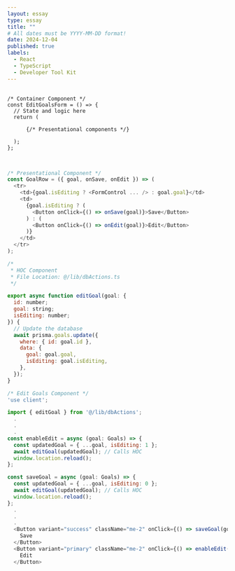 ```yaml
---
layout: essay
type: essay
title: ""
# All dates must be YYYY-MM-DD format!
date: 2024-12-04
published: true
labels:
  - React
  - TypeScript
  - Developer Tool Kit
---
```


<div class="language-javascript highlighter-rouge">
  <div class="highlight">
    <pre class="highlight">
    <code>
/* Container Component */
const EditGoalsForm = () => {
  // State and logic here
  return (
    <Container>
      {/* Presentational components */}
    </Container>
  );
};
    </code>
    </pre>
  </div>
</div>

```js
/* Presentational Component */
const GoalRow = ({ goal, onSave, onEdit }) => (
  <tr>
    <td>{goal.isEditing ? <FormControl ... /> : goal.goal}</td>
    <td>
      {goal.isEditing ? (
        <Button onClick={() => onSave(goal)}>Save</Button>
      ) : (
        <Button onClick={() => onEdit(goal)}>Edit</Button>
      )}
    </td>
  </tr>
);
```

```js
/* 
 * HOC Component 
 * File Location: @/lib/dbActions.ts
 */

export async function editGoal(goal: {
  id: number;
  goal: string;
  isEditing: number;
}) {
  // Update the database
  await prisma.goals.update({
    where: { id: goal.id },
    data: {
      goal: goal.goal,
      isEditing: goal.isEditing,
    },
  });
}
```

```js
/* Edit Goals Component */
'use client';

import { editGoal } from '@/lib/dbActions';
  .
  .
  .
const enableEdit = async (goal: Goals) => {
  const updatedGoal = { ...goal, isEditing: 1 };
  await editGoal(updatedGoal); // Calls HOC
  window.location.reload();
};

const saveGoal = async (goal: Goals) => {
  const updatedGoal = { ...goal, isEditing: 0 };
  await editGoal(updatedGoal); // Calls HOC
  window.location.reload();
};
  .
  .
  .
  <Button variant="success" className="me-2" onClick={() => saveGoal(goal)}>
    Save
  </Button>
  <Button variant="primary" className="me-2" onClick={() => enableEdit(goal)}>
    Edit
  </Button>
```